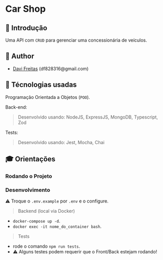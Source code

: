 # Car Shop

## 📝 Introdução

  Uma API com `CRUD` para gerenciar uma concessionária de veículos.
 
## 📌 Author
- <p><a href="https://github.com/datavinny">Davi Freitas</a> (df828316@gmail.com)</p>

## :wrench: Técnologias usadas

Programação Orientada a Objetos (`POO`).

Back-end:
  > Desenvolvido usando: NodeJS, ExpressJS, MongoDB, Typescript, Zod
 
Tests:
  > Desenvolvido usando: Jest, Mocha, Chai

## 🎓 Orientações
### Rodando o Projeto

### Desenvolvimento
:warning: Troque o `.env.example` por `.env` e o configure.
 
> Backend (local via Docker)
  - `docker-compose up -d`.
  - `docker exec -it nome_do_container bash`.
 
> Tests 
  - rode o comando `npm run tests`.
  - :warning: Alguns testes podem requerir que o Front/Back estejam rodando!
